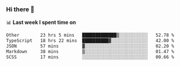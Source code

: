 ### Hi there 👋

<!--
**DBvc/DBvc** is a ✨ _special_ ✨ repository because its `README.md` (this file) appears on your GitHub profile.

Here are some ideas to get you started:

- 🔭 I’m currently working on ...
- 🌱 I’m currently learning ...
- 👯 I’m looking to collaborate on ...
- 🤔 I’m looking for help with ...
- 💬 Ask me about ...
- 📫 How to reach me: ...
- 😄 Pronouns: ...
- ⚡ Fun fact: ...
-->

📊 **Last week I spent time on**
<!--START_SECTION:waka-->

```txt
Other        23 hrs 5 mins   █████████████▒░░░░░░░░░░░   52.78 %
TypeScript   18 hrs 22 mins  ██████████▓░░░░░░░░░░░░░░   42.00 %
JSON         57 mins         ▓░░░░░░░░░░░░░░░░░░░░░░░░   02.20 %
Markdown     38 mins         ▒░░░░░░░░░░░░░░░░░░░░░░░░   01.47 %
SCSS         17 mins         ░░░░░░░░░░░░░░░░░░░░░░░░░   00.66 %
```

<!--END_SECTION:waka-->
